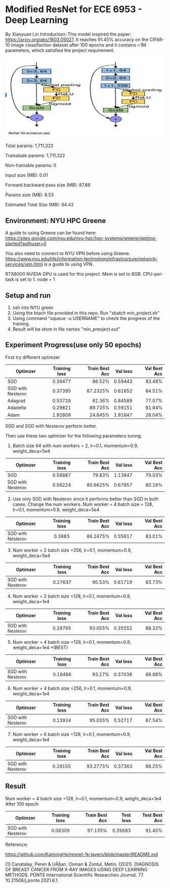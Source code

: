 # Modified ResNet for ECE 6953 - Deep Learning 
By Xiaoyuan Lin 
Introduction: This model inspired the paper: https://arxiv.org/abs/1603.05027. It reaches 91.45% accuracy on the CIFAR-10 image classifaction dataset after 100 epochs and it contains ~1M parameters, which satisfied the project requirement. 

![Alt text](/assets/arch.png?raw=true "ResNet164 Architecture")

Total params: 1,711,322

Trainabale params: 1,711,322

Non-trainable params: 0 

Input size (MB): 0.01

Forward.backward pass size (MB): 87.88

Params size (MB): 6.53

Estimated Total Size (MB): 94.42

## Environment: NYU HPC Greene

A guide to using Greene can be found here: 
https://sites.google.com/nyu.edu/nyu-hpc/hpc-systems/greene/getting-started?authuser=0

You also need to connect to NYU VPN before using Greene. https://www.nyu.edu/life/information-technology/infrastructure/network-services/vpn.html is a guide to using VPN. 

RTX8000 NVIDIA GPU is used for this preject. Mem is set to 8GB. CPU-per-task is set to 1. node = 1

## Setup and run  

1. ssh into NYU green
2. Using the btach file provided in this repo. Run "sbatch min_project.sh"
3. Using command "squeue -u USERNAME" to check the progress of the training. 
4. Result will be store in file names "min_preoject.out"


## Experiment Progress(use only 50 epochs)

First try different optimzer

| Optimzer          | Training loss | Train Best Acc   |Val loss  |Val Best Acc |
| ----------------- |:-------------:| ----------------:|---------:|------------:|
| SGD               | 0.39477       | 86.52%           | 0.59443  | 83.48%      |
| SGD with Nesterov | 0.37395       | 87.2325%         | 0.61652  | 84.51%      |
| Adagrad           | 0.53728       | 81.36%           | 0.84589  | 77.07%      |
| Adadelta          | 0.29821       | 89.735%          | 0.59151  | 81.84%      |
| Adam              | 1.92809       | 24.845%          | 1.91847  | 28.04%      |

SGD and SGD with Nesterov perform better.

Then use these two optimzer for the following parameters tuning. 

1. Batch size 64 with num workers = 2, lr=0.1, momentum=0.9, weight_deca=5e4

| Optimzer          | Training loss | Train Best Acc   |Val loss  |Val Best Acc |
| ----------------- |:-------------:| ----------------:|---------:|------------:|
| SGD               | 0.58887       | 79.83%           | 1.13847  | 79.03%      |
| SGD with Nesterov | 0.56224       | 80.6625%         | 0.67857  | 80.16%      |

2. Use only SGD with Nesterov since it performs better than SGD in both cases. Change the num workers. Num worker = 4 batch size = 128, lr=0.1, momentum=0.9, weight_deca=5e4

| Optimzer          | Training loss | Train Best Acc   |Val loss  |Val Best Acc |
| ----------------- |:-------------:| ----------------:|---------:|------------:|
| SGD with Nesterov | 0.3983        | 86.2475%         | 0.55617  | 83.01%      |

3. Num worker = 2 batch size =256, lr=0.1, momentum=0.9, weight_deca=5e4

| Optimzer          | Training loss | Train Best Acc   |Val loss  |Val Best Acc |
| ----------------- |:-------------:| ----------------:|---------:|------------:|
| SGD with Nesterov | 0.27637       | 90.53%           | 0.61719  | 83.73%      |

4. Num worker = 2 batch size =128, lr=0.1, momentum=0.9, weight_deca=1e4

| Optimzer          | Training loss | Train Best Acc   |Val loss  |Val Best Acc |
| ----------------- |:-------------:| ----------------:|---------:|------------:|
| SGD with Nesterov | 0.19765       | 93.055%          | 0.35552  | 88.32%      |

5. Num worker = 4 batch size =128, lr=0.1, momentum=0.9, weight_deca=1e4 *(BEST)

| Optimzer          | Training loss | Train Best Acc   |Val loss  |Val Best Acc |
| ----------------- |:-------------:| ----------------:|---------:|------------:|
| SGD with Nesterov | 0.19466       | 93.17%           | 0.37038  | 88.88%      |

6. Num worker = 4 batch size =256, lr=0.1, momentum=0.9, weight_deca=1e4

| Optimzer          | Training loss | Train Best Acc   |Val loss  |Val Best Acc |
| ----------------- |:-------------:| ----------------:|---------:|------------:|
| SGD with Nesterov | 0.13924       | 95.035%          | 0.52717  | 87.54%      |

7. Num worker = 6 batch size =128, lr=0.1, momentum=0.9, weight_deca=1e4

| Optimzer          | Training loss | Train Best Acc   |Val loss  |Val Best Acc |
| ----------------- |:-------------:| ----------------:|---------:|------------:|
| SGD with Nesterov | 0.19155       | 93.2775%         | 0.37363  | 88.25%      |


## Result 

Num worker = 4 batch size =128, lr=0.1, momentum=0.9, weight_deca=1e4
After 100 epoch 

| Optimzer          | Training loss | Train Best Acc   |Test loss |Test Best Acc |
| ----------------- |:-------------:| ----------------:|---------:|-------------:|
| SGD with Nesterov | 0.08309       | 97.135%          | 0.35683  | 91.45%       |


Reference: 

https://github.com/KaimingHe/resnet-1k-layers/blob/master/README.md

[1] Canatalay, Peren & UÃ§an, Osman & Zontul, Metin. (2021). DIAGNOSIS OF BREAST CANCER FROM X-RAY IMAGES USING DEEP LEARNING METHODS. PONTE International Scientific Researches Journal. 77. 10.21506/j.ponte.2021.6.1. 
